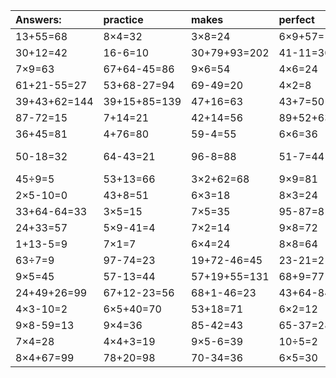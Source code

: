 | Answers: | practice | makes | perfect | ! |
| :--- | :--- | :--- | :--- | :--- |
| 13+55=68 | 8×4=32 | 3×8=24 | 6×9+57=111 | 45÷5=9 | 
| 30+12=42 | 16-6=10 | 30+79+93=202 | 41-11=30 | 2×7-11=3 | 
| 7×9=63 | 67+64-45=86 | 9×6=54 | 4×6=24 | 74-12=62 | 
| 61+21-55=27 | 53+68-27=94 | 69-49=20 | 4×2=8 | 81÷9=9 | 
| 39+43+62=144 | 39+15+85=139 | 47+16=63 | 43+7=50 | 3×7+11=32 | 
| 87-72=15 | 7+14=21 | 42+14=56 | 89+52+63=204 | 4×7=28 | 
| 36+45=81 | 4+76=80 | 59-4=55 | 6×6=36 | 27+55=82 | 
| 50-18=32 | 64-43=21 | 96-8=88 | 51-7=44 | 90+37-21=106 | 
| 45÷9=5 | 53+13=66 | 3×2+62=68 | 9×9=81 | 69-15=54 | 
| 2×5-10=0 | 43+8=51 | 6×3=18 | 8×3=24 | 3×9=27 | 
| 33+64-64=33 | 3×5=15 | 7×5=35 | 95-87=8 | 4×2-4=4 | 
| 24+33=57 | 5×9-41=4 | 7×2=14 | 9×8=72 | 38-20=18 | 
| 1+13-5=9 | 7×1=7 | 6×4=24 | 8×8=64 | 8×6-1=47 | 
| 63÷7=9 | 97-74=23 | 19+72-46=45 | 23-21=2 | 49+4=53 | 
| 9×5=45 | 57-13=44 | 57+19+55=131 | 68+9=77 | 7÷7=1 | 
| 24+49+26=99 | 67+12-23=56 | 68+1-46=23 | 43+64-84=23 | 7×8-18=38 | 
| 4×3-10=2 | 6×5+40=70 | 53+18=71 | 6×2=12 | 2×7=14 | 
| 9×8-59=13 | 9×4=36 | 85-42=43 | 65-37=28 | 6×6-1=35 | 
| 7×4=28 | 4×4+3=19 | 9×5-6=39 | 10÷5=2 | 4×4=16 | 
| 8×4+67=99 | 78+20=98 | 70-34=36 | 6×5=30 | 20+29=49 | 
